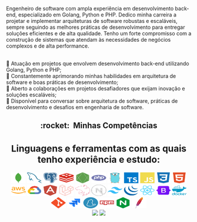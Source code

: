 Engenheiro de software com ampla experiência em desenvolvimento back-end, especializado em Golang, Python e PHP. Dedico minha carreira a projetar e implementar arquiteturas de software robustas e escaláveis, sempre seguindo as melhores práticas de desenvolvimento para entregar soluções eficientes e de alta qualidade. Tenho um forte compromisso com a construção de sistemas que atendam às necessidades de negócios complexos e de alta performance.<br><br>

🔭 Atuação em projetos que envolvem desenvolvimento back-end utilizando Golang, Python e PHP;<br>
🌱 Constantemente aprimorando minhas habilidades em arquitetura de software e boas práticas de desenvolvimento;<br>
👯 Aberto a colaborações em projetos desafiadores que exijam inovação e soluções escaláveis;<br>
💬 Disponível para conversar sobre arquitetura de software, práticas de desenvolvimento e desafios em engenharia de software.<br>

<h2 align="center"> :rocket: &nbsp;Minhas Competências </h2> <h3 align="center">
<h3 align="center"> 
 
 <div>
  <h2>Linguagens e ferramentas com as quais tenho experiência e estudo:</h2>
  <div style="display: inline-block;" align="center">
   <img title="MongoDB" alt="Medeiros-MongoDB" height="30" width="40" src="https://raw.githubusercontent.com/devicons/devicon/master/icons/mongodb/mongodb-plain.svg">
   <img title="MySQL" alt="Medeiros-MySQL" height="30" width="40" src="https://raw.githubusercontent.com/devicons/devicon/master/icons/mysql/mysql-original.svg">
   <img title="PostgreSQL" alt="Medeiros-PostgreSQL" height="30" width="40" src="https://raw.githubusercontent.com/devicons/devicon/master/icons/postgresql/postgresql-plain.svg">
   <img title="Redis" alt="Medeiros-Redis" height="30" width="40" src="https://raw.githubusercontent.com/devicons/devicon/master/icons/redis/redis-plain.svg">

   <img title="NodeJS" alt="Medeiros-NodeJS" height="30" width="40" src="https://raw.githubusercontent.com/devicons/devicon/master/icons/nodejs/nodejs-plain.svg">
   <img title="PHP" alt="Medeiros-PHP" height="30" width="40" src="https://raw.githubusercontent.com/devicons/devicon/master/icons/php/php-plain.svg">
   <img title="GO" alt="Medeiros-GO" height="30" width="40" src="https://raw.githubusercontent.com/devicons/devicon/master/icons/go/go-original.svg">
   <img title="TypeScript" alt="Medeiros-TypeScript" height="30" width="40" src="https://raw.githubusercontent.com/devicons/devicon/master/icons/typescript/typescript-plain.svg">
   <img title="TypeScript" alt="Medeiros-JavaScript" height="30" width="40" src="https://raw.githubusercontent.com/devicons/devicon/master/icons/javascript/javascript-plain.svg">

   <img title="CSS3" alt="Medeiros-CSS3" height="30" width="40" src="https://raw.githubusercontent.com/devicons/devicon/master/icons/css3/css3-plain.svg">
   <img title="HTML5" alt="Medeiros-HTML5" height="30" width="40" src="https://raw.githubusercontent.com/devicons/devicon/master/icons/html5/html5-plain.svg">

   <img title="AWS" alt="Medeiros-AWS" height="30" width="40" src="https://raw.githubusercontent.com/devicons/devicon/master/icons/amazonwebservices/amazonwebservices-plain-wordmark.svg">
   <img title="GCP" alt="Medeiros-GCP" height="30" width="40" src="https://raw.githubusercontent.com/devicons/devicon/master/icons/googlecloud/googlecloud-original.svg">

   <img title="Angular" alt="Medeiros-Angular" height="30" width="40" src="https://raw.githubusercontent.com/devicons/devicon/master/icons/angularjs/angularjs-plain.svg">
   <img title="Laravel" alt="Medeiros-Laravel" height="30" width="40" src="https://raw.githubusercontent.com/devicons/devicon/master/icons/laravel/laravel-line.svg">
   <img title="NestJS" alt="Medeiros-NestJS" height="30" width="40" src="https://raw.githubusercontent.com/devicons/devicon/master/icons/nestjs/nestjs-line.svg">
   <img title="NextJS" alt="Medeiros-NextJS" height="30" width="40" src="https://raw.githubusercontent.com/devicons/devicon/master/icons/nextjs/nextjs-line.svg">

   <img title="Tailwind" alt="Medeiros-Tailwind" height="30" width="40" src="https://raw.githubusercontent.com/devicons/devicon/master/icons/tailwindcss/tailwindcss-original.svg">
   <img title="jQuery" alt="Medeiros-jQuery" height="30" width="40" src="https://raw.githubusercontent.com/devicons/devicon/master/icons/jquery/jquery-plain.svg">
   <img title="React" alt="Medeiros-React" height="30" width="40" src="https://raw.githubusercontent.com/devicons/devicon/master/icons/react/react-original.svg">
   <img title="Bootstrap" alt="Medeiros-Bootstrap" height="30" width="40" src="https://raw.githubusercontent.com/devicons/devicon/master/icons/bootstrap/bootstrap-original.svg">

   <img title="Docker" alt="Medeiros-Docker" height="30" width="40" src="https://raw.githubusercontent.com/devicons/devicon/master/icons/docker/docker-plain-wordmark.svg">
   <img title="GIT" alt="Medeiros-GIT" height="30" width="40" src="https://raw.githubusercontent.com/devicons/devicon/master/icons/git/git-original.svg">
   <img title="Jira" alt="Medeiros-Jira" height="30" width="40" src="https://raw.githubusercontent.com/devicons/devicon/master/icons/jira/jira-original.svg">

   <img title="Yarn" alt="Medeiros-Yarn" height="30" width="40" src="https://raw.githubusercontent.com/devicons/devicon/master/icons/yarn/yarn-original.svg">
   <img title="NPM" alt="Medeiros-NPM" height="30" width="40" src="https://raw.githubusercontent.com/devicons/devicon/master/icons/npm/npm-original-wordmark.svg">

   <img title="NGINX" alt="Medeiros-NGINX" height="30" width="40" src="https://raw.githubusercontent.com/devicons/devicon/master/icons/nginx/nginx-original.svg">
   <img title="Apache" alt="Medeiros-Apache" height="30" width="40" src="https://raw.githubusercontent.com/devicons/devicon/master/icons/apache/apache-original.svg">
  </div>
 </div>
</div>
 
<div>
  <a href="mailto:viniciusdiazevedo@gmail.com"><img src="https://img.shields.io/badge/-Gmail-%23333?style=for-the-badge&logo=gmail&logoColor=white" target="_blank"></a>
  <a href="https://www.linkedin.com/in/viniciusazevedo-dev/" target="_blank"><img src="https://img.shields.io/badge/-LinkedIn-%230077B5?style=for-the-badge&logo=linkedin&logoColor=white" target="_blank"></a> 
</div>
